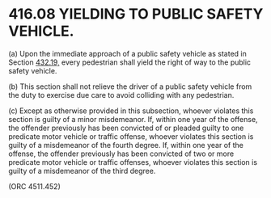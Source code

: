 416.08 YIELDING TO PUBLIC SAFETY VEHICLE.
=========================================

​(a) Upon the immediate approach of a public safety vehicle as stated in
Section [432.19,](1fb796f0.html) every pedestrian shall yield the right
of way to the public safety vehicle.

​(b) This section shall not relieve the driver of a public safety
vehicle from the duty to exercise due care to avoid colliding with any
pedestrian.

​(c) Except as otherwise provided in this subsection, whoever violates
this section is guilty of a minor misdemeanor. If, within one year of
the offense, the offender previously has been convicted of or pleaded
guilty to one predicate motor vehicle or traffic offense, whoever
violates this section is guilty of a misdemeanor of the fourth degree.
If, within one year of the offense, the offender previously has been
convicted of two or more predicate motor vehicle or traffic offenses,
whoever violates this section is guilty of a misdemeanor of the third
degree.

(ORC 4511.452)

